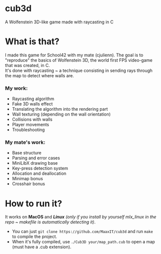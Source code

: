 # cub3d
A Wolfenstein 3D-like game made with raycasting in C

# What is that?
I made this game for School42 with my mate (cjulienn).
The goal is to "reproduce" the basics of Wolfenstein 3D, the world first FPS video-game that was created, in C.  
It's done with raycasting ~ a technique consisting in sending rays through the map to detect where walls are.

### My work:
- Raycasting algorithm
- Fake 3D walls effect
- Translating the algorithm into the rendering part
- Wall texturing (depending on the wall orientation)
- Collisions with walls
- Player movements
- Troubleshooting

### My mate's work:
- Base structure
- Parsing and error cases
- MiniLibX drawing base
- Key-press detection system
- Allocation and deallocation
- Minimap bonus
- Crosshair bonus


# How to run it?
It works on **MacOS** and ***Linux** (only if you install by yourself mlx_linux in the repo ~ makefile is automatically detecting it)*.  
- You can just ``git clone https://github.com/MaaxIT/cub3d`` and run ``make`` to compile the project.  
- When it's fully compiled, use ``./Cub3D your/map_path.cub`` to open a map (must have a .cub extension).  
